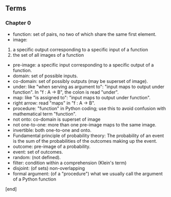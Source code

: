 ## Terms

### Chapter 0

 * function: set of pairs, no two of which share the same first element.
 * image:

  1. a specific output corresponding to a specific input of a function
  1. the set of all images of a function

 * pre-image: a specific input corresponding to a specific output of a function.
 * domain: set of possible inputs.
 * co-domain: set of possibly outputs (may be superset of image).
 * under: like "when serving as argument to": "input maps to output under function". In "f : A -> B", the colon is read "under".
 * map: like "is assigned to": "input maps to output under function".
 * right arrow: read "maps" in "f : A -> B".
 * procedure: "function" in Python coding; use this to avoid confusion with mathematical term "function".
 * not onto: co-domain is superset of image
 * not one-to-one: more than one pre-image maps to the same image.
 * invertible: both one-to-one and onto.
 * Fundamental principle of probability theory: The probability of an event is the sum of the probabilities of the outcomes making up the event.
 * outcome: pre-image of a probability.
 * event: set of outcomes.
 * random: (not defined).
 * filter: condition within a comprehension (Klein's term)
 * disjoint: (of sets) non-overlapping
 * formal argument: (of a "procedure") what we usually call the argument of a Python function

[end]
